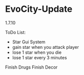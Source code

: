 # EvoCity-Update
1.7.10


ToDo List:
- Star Gui System
- gain star when you attack player
- lose 1 star when you die
- lose 1 star every 3 minutes


Finish Drugs
Finish Decor
